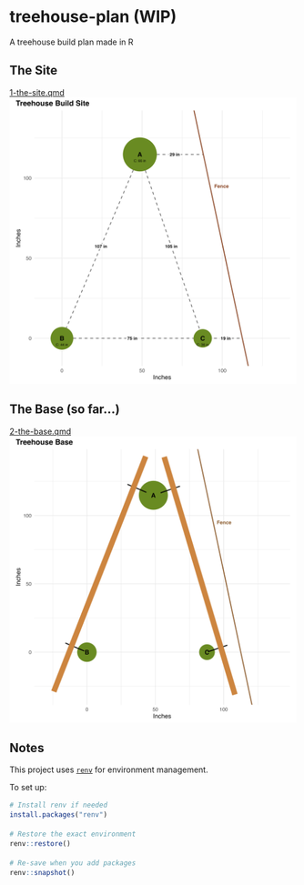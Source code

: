 # treehouse-plan (WIP)

A treehouse build plan made in R

## The Site

[1-the-site.qmd](1-the-site.qmd) ![Treehouse Plan](figures/the-site.png)

## The Base (so far...)

[2-the-base.qmd](2-the-base.qmd) ![The Base](figures/the-base.png)

## Notes

This project uses [`renv`](https://rstudio.github.io/renv/) for environment management.

To set up:

``` r
# Install renv if needed
install.packages("renv")

# Restore the exact environment
renv::restore()

# Re-save when you add packages
renv::snapshot()
```
